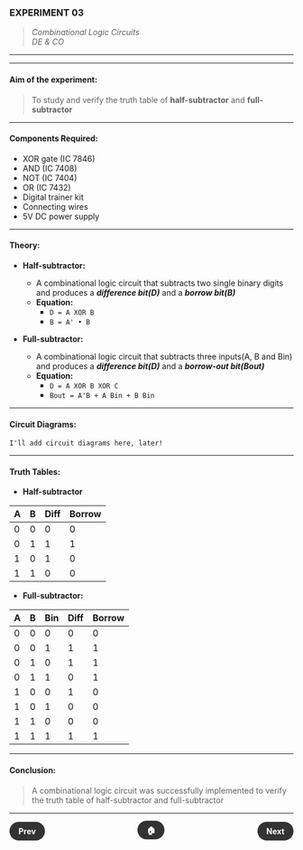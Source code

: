 ### **EXPERIMENT 03**
>  *Combinational Logic Circuits*  
> *DE & CO*

---
---

#### **Aim of the experiment:**
> To study and verify the truth table of **half-subtractor** and **full-subtractor**

---

#### **Components Required:**
- XOR gate (IC 7846)
- AND (IC 7408)
- NOT (IC 7404)
- OR (IC 7432)
- Digital trainer kit
- Connecting wires
- 5V DC power supply

---

#### **Theory:**
- **Half-subtractor:**
  - A combinational logic circuit that subtracts two single binary digits and produces a ***difference bit(D)*** and a ***borrow bit(B)***
  - **Equation:**
    - `D = A XOR B`
    - `B = A' • B`

- **Full-subtractor:**
  - A combinational logic circuit that subtracts three inputs(A, B and Bin) and produces a ***difference bit(D)*** and a ***borrow-out bit(Bout)***
  - **Equation:**
    - `D = A XOR B XOR C`
    - `Bout = A'B + A Bin + B Bin`

---

#### **Circuit Diagrams:**
```text
I'll add circuit diagrams here, later!
```

---

#### **Truth Tables:**
- **Half-subtractor**

| A | B | Diff | Borrow |
| - | - | ---- | ------ |
| 0 | 0 | 0    | 0      |
| 0 | 1 | 1    | 1      |
| 1 | 0 | 1    | 0      |
| 1 | 1 | 0    | 0      |

- **Full-subtractor:**

| A | B | Bin | Diff | Borrow |
| - | - | --- | ---- | ------ |
| 0 | 0 | 0   | 0    | 0      |
| 0 | 0 | 1   | 1    | 1      |
| 0 | 1 | 0   | 1    | 1      |
| 0 | 1 | 1   | 0    | 1      |
| 1 | 0 | 0   | 1    | 0      |
| 1 | 0 | 1   | 0    | 0      |
| 1 | 1 | 0   | 0    | 0      |
| 1 | 1 | 1   | 1    | 1      |

---

#### **Conclusion:**

> A combinational logic circuit was successfully implemented to verify the truth table of half-subtractor and full-subtractor

---

<div style="display: flex; justify-content: space-between; align-items: center; margin: 20px 0;">
  <div style="text-align: left;">
    <a href="2.html" style="background: #333; color: white; padding: 8px 16px; border-radius: 20px; text-decoration: none; font-weight: bold;">Prev</a>
  </div>
  <div style="text-align: center;">
    <a href="../" style="background: #333; color: white; padding: 8px 16px; border-radius: 20px; text-decoration: none; font-weight: bold;">🏠</a>
  </div>
  <div style="text-align: right;">
    <a href="4.html" style="background: #333; color: white; padding: 8px 16px; border-radius: 20px; text-decoration: none; font-weight: bold;">Next</a>
  </div>
</div>